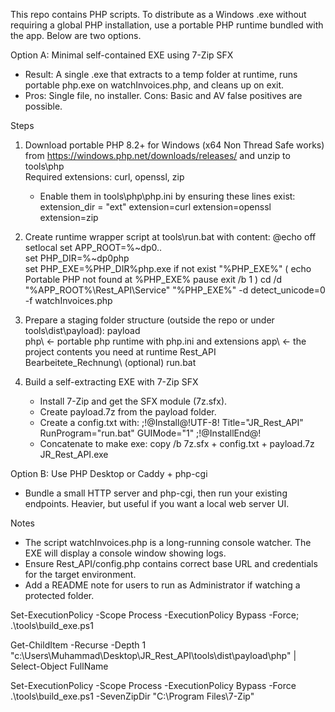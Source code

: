 This repo contains PHP scripts. To distribute as a Windows .exe without requiring a global PHP installation, use a portable PHP runtime bundled with the app. Below are two options.

Option A: Minimal self-contained EXE using 7-Zip SFX
- Result: A single .exe that extracts to a temp folder at runtime, runs portable php.exe on watchInvoices.php, and cleans up on exit.
- Pros: Single file, no installer. Cons: Basic and AV false positives are possible.

Steps
1) Download portable PHP 8.2+ for Windows (x64 Non Thread Safe works) from https://windows.php.net/downloads/releases/ and unzip to tools\php\
   Required extensions: curl, openssl, zip
   - Enable them in tools\php\php.ini by ensuring these lines exist:
       extension_dir = "ext"
       extension=curl
       extension=openssl
       extension=zip

2) Create runtime wrapper script at tools\run.bat with content:
   @echo off
   setlocal
   set APP_ROOT=%~dp0..\
   set PHP_DIR=%~dp0php\
   set PHP_EXE=%PHP_DIR%php.exe
   if not exist "%PHP_EXE%" (
     echo Portable PHP not found at %PHP_EXE%
     pause
     exit /b 1
   )
   cd /d "%APP_ROOT%\Rest_API\Service"
   "%PHP_EXE%" -d detect_unicode=0 -f watchInvoices.php

3) Prepare a staging folder structure (outside the repo or under tools\dist\payload):
   payload\
     php\            <- portable php runtime with php.ini and extensions
     app\            <- the project contents you need at runtime
       Rest_API\
       Bearbeitete_Rechnung\ (optional)
     run.bat

4) Build a self-extracting EXE with 7-Zip SFX
   - Install 7-Zip and get the SFX module (7z.sfx).
   - Create payload.7z from the payload folder.
   - Create a config.txt with:
       ;!@Install@!UTF-8!
       Title="JR_Rest_API"
       RunProgram="run.bat"
       GUIMode="1"
       ;!@InstallEnd@!
   - Concatenate to make exe:
       copy /b 7z.sfx + config.txt + payload.7z JR_Rest_API.exe

Option B: Use PHP Desktop or Caddy + php-cgi
- Bundle a small HTTP server and php-cgi, then run your existing endpoints. Heavier, but useful if you want a local web server UI.

Notes
- The script watchInvoices.php is a long-running console watcher. The EXE will display a console window showing logs.
- Ensure Rest_API/config.php contains correct base URL and credentials for the target environment.
- Add a README note for users to run as Administrator if watching a protected folder.



Set-ExecutionPolicy -Scope Process -ExecutionPolicy Bypass -Force; .\tools\build_exe.ps1

Get-ChildItem -Recurse -Depth 1 "c:\Users\Muhammad\Desktop\JR_Rest_API\tools\dist\payload\php" | Select-Object FullName

Set-ExecutionPolicy -Scope Process -ExecutionPolicy Bypass -Force
.\tools\build_exe.ps1 -SevenZipDir "C:\Program Files\7-Zip"
